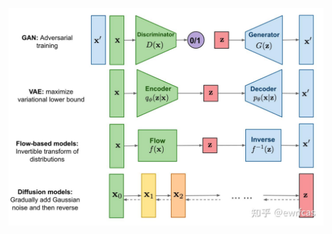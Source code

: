 ![image.png](https://github.com/Linzhangcmingdan/Diffusion_wind_7dimension/blob/main/data/image.png)

